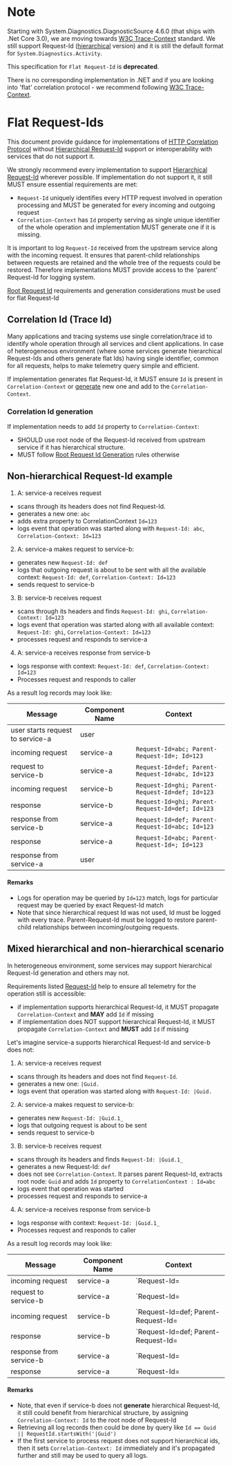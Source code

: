 # Note
Starting with System.Diagnostics.DiagnosticSource 4.6.0 (that ships with .Net Core 3.0), we are moving towards [W3C Trace-Context](https://www.w3.org/TR/trace-context/) standard. We still support Request-Id ([hierarchical](HierarchicalRequestId.md) version) and it is still the default format for `System.Diagnostics.Activity`.

This specification for `Flat Request-Id` is **deprecated**.

There is no corresponding implementation in .NET and if you are looking into 'flat' correlation protocol - we recommend following [W3C Trace-Context](https://www.w3.org/TR/trace-context/).

# Flat Request-Ids
This document provide guidance for implementations of [HTTP Correlation Protocol](HttpCorrelationProtocol.md) without [Hierarchical Request-Id](HierarchicalRequestId.md) support or interoperability with services that do not support it.

We strongly recommend every implementation to support [Hierarchical Request-Id](HierarchicalRequestId.md) wherever possible. If implementation do not support it, it still MUST ensure essential requirements are met:
* `Request-Id` uniquely identifies every HTTP request involved in operation processing and MUST be generated for every incoming and outgoing request
* `Correlation-Context` has `Id` property serving as single unique identifier of the whole operation and implementation MUST generate one if it is missing.

It is important to log `Request-Id` received from the upstream service along with the incoming request. It ensures that parent-child relationships between requests are retained and the whole tree of the requests could be restored.
Therefore implementations MUST provide access to the 'parent' Request-Id for logging system.

[Root Request Id](HierarchicalRequestId.md#root-request-id-generation) requirements and generation considerations must be used for flat Request-Id

## Correlation Id (Trace Id)
Many applications and tracing systems use single correlation/trace id to identify whole operation through all services and client applications.
In case of heterogeneous environment (where some services generate hierarchical Request-Ids and others generate flat Ids) having single identifier, common for all requests, helps to make telemetry query simple and efficient.

If implementation generates flat Request-Id, it MUST ensure `Id` is present in `Correlation-Context` or [generate](#correlation-id-generation) new one and add to the `Correlation-Context`.

### Correlation Id generation
If implementation needs to add `Id` property to `Correlation-Context`:
* SHOULD use root node of the Request-Id received from upstream service if it has hierarchical structure.
* MUST follow [Root Request Id Generation](HierarchicalRequestId.md#root-request-id-generation) rules otherwise

## Non-hierarchical Request-Id example
1. A: service-a receives request
  * scans through its headers does not find Request-Id.
  * generates a new one: `abc`
  * adds extra property to CorrelationContext `Id=123`
  * logs event that operation was started along with `Request-Id: abc`, `Correlation-Context: Id=123`
2. A: service-a makes request to service-b:
  * generates new `Request-Id: def`
  * logs that outgoing request is about to be sent with all the available context: `Request-Id: def`, `Correlation-Context: Id=123`
  * sends request to service-b
3. B: service-b receives request
  * scans through its headers and finds `Request-Id: ghi`, `Correlation-Context: Id=123`
  * logs event that operation was started along with all available context: `Request-Id: ghi`, `Correlation-Context: Id=123`
  * processes request and responds to service-a
4. A: service-a receives response from service-b
  * logs response with context: `Request-Id: def`, `Correlation-Context: Id=123`
  * Processes request and responds to caller

As a result log records may look like:

| Message  |  Component Name | Context |
| ---------| --------------- | ------- |
| user starts request to service-a | user |  |
| incoming request | service-a | `Request-Id=abc; Parent-Request-Id=; Id=123` |
| request to service-b | service-a | `Request-Id=def; Parent-Request-Id=abc, Id=123` |
| incoming request | service-b | `Request-Id=ghi; Parent-Request-Id=def; Id=123` |
| response | service-b |`Request-Id=ghi; Parent-Request-Id=def; Id=123` |
| response from service-b | service-a | `Request-Id=def; Parent-Request-Id=abc; Id=123` |
| response | service-a |`Request-Id=abc; Parent-Request-Id=; Id=123` |
| response from service-a | user |  |

#### Remarks
* Logs for operation may be queried by `Id=123` match, logs for particular request may be queried by exact Request-Id match
* Note that since hierarchical request Id was not used, Id must be logged with every trace. Parent-Request-Id must be logged to restore parent-child relationships between incoming/outgoing requests.

## Mixed hierarchical and non-hierarchical scenario
In heterogeneous environment, some services may support hierarchical Request-Id generation and others may not.

Requirements listed [Request-Id](HttpCorrelationProtocol.md#request-id) help to ensure all telemetry for the operation still is accessible:
- if implementation supports hierarchical Request-Id, it MUST propagate `Correlation-Context` and **MAY** add `Id` if missing
- if implementation does NOT support hierarchical Request-Id, it MUST propagate `Correlation-Context` and **MUST** add `Id` if missing

Let's imagine service-a supports hierarchical Request-Id and service-b does not:

1. A: service-a receives request
  * scans through its headers and does not find `Request-Id`.
  * generates a new one: `|Guid.`
  * logs event that operation was started along with `Request-Id: |Guid.`
2. A: service-a makes request to service-b:
  * generates new `Request-Id: |Guid.1_`
  * logs that outgoing request is about to be sent
  * sends request to service-b
3. B: service-b receives request
  * scans through its headers and finds `Request-Id: |Guid.1_`
  * generates a new Request-Id: `def`
  * does not see `Correlation-Context`. It parses parent Request-Id, extracts root node: `Guid` and adds `Id` property to `CorrelationContext : Id=abc`
  * logs event that operation was started
  * processes request and responds to service-a
4. A: service-a receives response from service-b
  * logs response with context: `Request-Id: |Guid.1_`
  * Processes request and responds to caller

As a result log records may look like:

| Message  |  Component Name | Context |
| ---------| --------------- | ------- |
| incoming request | service-a | `Request-Id=|Guid.` |
| request to service-b | service-a | `Request-Id=|Guid.1_` |
| incoming request | service-b | `Request-Id=def; Parent-Request-Id=|Guid.1_; Id=Guid` |
| response | service-b |`Request-Id=def; Parent-Request-Id=|Guid.1_; Id=Guid` |
| response from service-b | service-a | `Request-Id=|Guid.1_; Parent-Request-Id=|abc.bcec871c; Id=Guid` |
| response | service-a |`Request-Id=|Guid.` |

#### Remarks
* Note, that even if service-b does not **generate** hierarchical Request-Id, it still could benefit from hierarchical structure, by assigning `Correlation-Context: Id` to the root node of Request-Id
* Retrieving all log records then could be done by query like `Id == Guid || RequestId.startsWith('|Guid')`
* If the first service to process request does not support hierarchical ids, then it sets `Correlation-Context: Id` immediately and it's propagated further and still may be used to query all logs.
